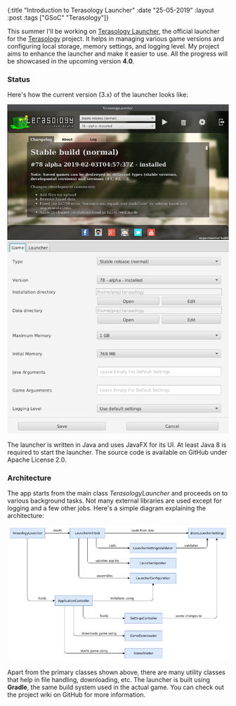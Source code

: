 {:title  "Introduction to Terasology Launcher"
 :date   "25-05-2019"
 :layout :post
 :tags   ["GSoC" "Terasology"]}

This summer I'll be working on [Terasology Launcher](https://github.com/MovingBlocks/TerasologyLauncher), the official launcher for the [Terasology](https://terasology.org/) project. It helps in managing various game versions and configuring local storage, memory settings, and logging level. My project aims to enhance the launcher and make it easier to use. All the progress will be showcased in the upcoming version **4.0**. <!-- more -->

### Status

Here's how the current version (3.x) of the launcher looks like:

![Current build](/img/2019/2019-05-22-162257_971x593_scrot.png)![Settings](/img/2019/2019-05-22-162322_692x600_scrot.png)

The launcher is written in Java and uses JavaFX for its UI. At least Java 8 is required to start the launcher. The source code is available on GitHub under Apache License 2.0.

### Architecture

The app starts from the main class _TerasologyLauncher_ and proceeds on to various background tasks. Not many external libraries are used except for logging and a few other jobs. Here's a simple diagram explaining the architecture:

![Architecture](/img/2019/terasologylauncher.png)

Apart from the primary classes shown above, there are many utility classes that help in file handling, downloading, etc. The launcher is built using **Gradle**, the same build system used in the actual game. You can check out the project wiki on GitHub for more information.